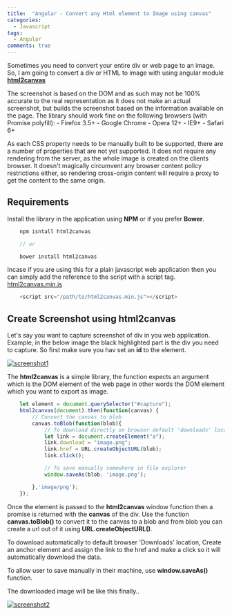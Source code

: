```yaml
---
title:  "Angular - Convert any Html element to Image using canvas"
categories: 
  - Javascript
tags:
  - Angular
comments: true
---
```


Sometimes you need to convert your entire div or web page to an image. So, I am going to convert a div or HTML to image with using angular module [**html2canvas** ](https://html2canvas.hertzen.com/)

 The screenshot is based on the DOM and as such may not be 100% accurate to the real representation as it does not make an actual screenshot, but builds the screenshot based on the information available on the page. The library should work fine on the following browsers (with Promise polyfill):
    -   Firefox 3.5+
    -   Google Chrome
    -   Opera 12+
    -   IE9+
    -   Safari 6+

As each CSS property needs to be manually built to be supported, there are a number of properties that are not yet supported. It does not require any rendering from the server, as the whole image is created on the clients browser. It doesn't magically circumvent any browser content policy restrictions either, so rendering cross-origin content will require a proxy to get the content to the same origin.

## Requirements

Install the library in the application using **NPM** or if you prefer **Bower**.

```javascript
    npm isntall html2canvas

    // or

    bower install html2canvas
```
Incase if you are using this for a plain javascript web application then you can simply add the reference to the script with a script tag. [html2canvas.min.js](https://html2canvas.hertzen.com/)

```javascript
    <script src="/path/to/html2canvas.min.js"></script>
```

## Create Screenshot using html2canvas

Let's say you want to capture screenshot of div in you web application. Example, in the below image the black highlighted part is the div you need to capture. So first make sure you hav set an **id** to the element. 

[![screenshot1](https://prasanthj.com/assets/images/html2canvas-1.png)](https://prasanthj.com/assets/images/html2canvas-1.png)

The **html2canvas** is a simple library, the function expects an argument which is the DOM element of the web page in other words the DOM element which you want to export as image. 

```javascript
    let element = document.querySelector("#capture");
    html2canvas(document).then(function(canvas) {
        // Convert the canvas to blob
        canvas.toBlob(function(blob){
            // To download directly on browser default 'downloads' location
            let link = document.createElement("a");
            link.download = "image.png";
            link.href = URL.createObjectURL(blob);
            link.click();

            // To save manually somewhere in file explorer
            window.saveAs(blob, 'image.png');

        },'image/png');
    });
```

Once the element is passed to the **html2canvas** window function then a promise is returned with the **canvas** of the div. Use the function **canvas.toBlob()** to convert it to the canvas to a blob and from blob you can create a url out of it using **URL.createObjectURL()**. 

To download automatically to default browser 'Downloads' location, Create an anchor element and assign the link to the href and make a click so it will automatically download the data.

To allow user to save manually in their machine, use **window.saveAs()** function.

The downloaded image will be like this finally..

[![screenshot2](https://prasanthj.com/assets/images/html2canvas-2.png)](https://prasanthj.com/assets/images/html2canvas-2.png)